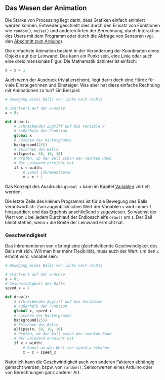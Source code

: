 ## Das Wesen der Animation

Die Stärke von Processing liegt darin, dass Grafiken einfach animiert werden können. Entweder geschieht dies durch den Einsatz von Funktionen wie `random()`, `noise()` und anderen Arten der Berechnung, durch Interaktion des Users mit dem Programm oder durch die Abfrage von Sensoren (vgl. den [Abschnitt zum Arduino](../Arduino/0-einleitung.md)).

Die einfachste Animation besteht in der Veränderung der Koordinaten eines Objekts auf der Leinwand. Das kann ein Punkt sein, eine Linie oder auch eine dreidimensionale Figur. Die Mathematik dahinter ist einfach:

```python
x = x + 1
```

Auch wenn der Ausdruck trivial erscheint, liegt darin doch eine Hürde für viele Einsteigerinnen und Einsteiger. Was aber hat diese einfache Rechnung mit Animationen zu tun? Ein Beispiel:

```python
# Bewegung eines Balls von links nach rechts

# Startwert auf der x-Achse
x = 0;

def draw():
    # Schreibenden Zugriff auf die Variable x
    # außerhalb der Funktion
    global x
    # Löschen des Hintergrunds
    background(255)
    # Zeichnen des Balls
    ellipse(x, 50, 10, 10)
    # Prüfen, ob der Ball schon den rechten Rand
    # der Leinwand erreicht hat
    if x < width: 
        # Sonst inkrementieren
        x = x + 1
```

Das Konzept des Ausdrucks `global x` kann im Kapitel [
Variablen](../Programmiergrundlagen/variablen.md) vertieft werden.

Die letzte Zeile des kleinen Programms ist für die Bewegung des Balls verantwortlich: Zum augenblicklichen Wert der Variablen `x` wird immer `1` hinzuaddiert und das Ergebnis anschließend `x` zugewiesen. So wächst der Wert von `x` bei jedem Durchlauf der Endlosschleife `draw()` um `1`. Der Ball bleibt stehen, wenn `x` die Breite der Leinwand erreicht hat.

### Geschwindigkeit

Das Inkrementieren von `x` bringt eine gleichbleibende Geschwindigkeit des Balls mit sich. Will man hier mehr Flexibilität, muss auch der Wert, um den `x` erhöht wird, variabel sein:

```python
# Bewegung eines Balls von links nach rechts

# Startwert auf der x-Achse
x = 0;
# Geschwindigkeit des Balls
speed_x = 2

def draw():
    # Schreibenden Zugriff auf die Variablen
    # außerhalb der Funktion
    global x, speed_x
    # Löschen des Hintergrunds
    background(255)
    # Zeichnen des Balls
    ellipse(x, 50, 10, 10)
    # Prüfen, ob der Ball schon den rechten Rand
    # der Leinwand erreicht hat
    if x < width: 
        # Sonst um den Wert von speed_x erhöhen
        x = x + speed_x
```
Natürlich kann die Geschwindigkeit auch von anderen Faktoren abhängig gemacht werden, bspw. von `random()`, Sensorwerten eines Arduino oder von Berechnungen ganz anderer Art.




